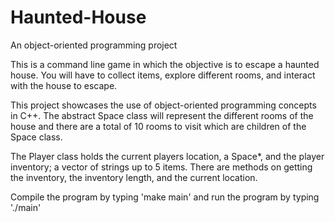 # Haunted-House
An object-oriented programming project

This is a command line game in which the objective is to escape a haunted house. You will have to collect items, explore different rooms, and interact with the house to escape. 

This project showcases the use of object-oriented programming concepts in C++. The abstract Space class will represent the different rooms of the house and there are a total of 10 rooms to visit which are children of the Space class. 

The Player class holds the current players location, a Space*, and the player inventory; a vector of strings up to 5 items. There are methods on getting the inventory, the inventory length, and the current location.

Compile the program by typing 'make main' and run the program by typing './main'
